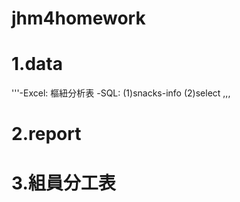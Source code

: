 # jhm4homework
# 1.data
'''-Excel:
  樞紐分析表
-SQL:
  (1)snacks-info
  (2)select
,,,
# 2.report
# 3.組員分工表
